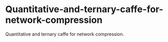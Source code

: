 # Quantitative-and-ternary-caffe-for-network-compression
Quantitative and ternary caffe for network compression.
